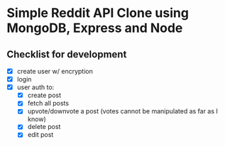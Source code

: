# Simple Reddit API Clone using MongoDB, Express and Node

## Checklist for development
- [x] create user w/ encryption
- [x] login
- [x] user auth to:
  - [x] create post 
  - [x] fetch all posts
  - [x] upvote/downvote a post (votes cannot be manipulated as far as I know)
  - [x] delete post 
  - [x] edit post 
